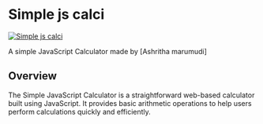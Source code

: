 # Simple js calci

[![Simple js calci](https://raw.githubusercontent.com/harsh98trivedi/Simple-JavaScript-Calculator/master/images/meta.jpg)](https://harsh98trivedi.github.io/Simple-JavaScript-Calculator)

A simple JavaScript Calculator made by [Ashritha marumudi]
## Overview

The Simple JavaScript Calculator is a straightforward web-based calculator built using JavaScript. It provides basic arithmetic operations to help users perform calculations quickly and efficiently.

